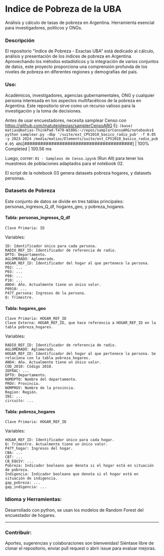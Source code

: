 
# Indice de Pobreza de la UBA

Análisis y cálculo de tasas de pobreza en Argentina. Herramienta esencial para investigadores, políticos y ONGs.

### Descripción

El repositorio "Indice de Pobreza - Exactas UBA" está dedicado al cálculo, análisis y presentación de los índices de pobreza en Argentina. Aprovechando los métodos estadísticos y la integración de varios conjuntos de datos, este proyecto proporciona una comprensión profunda de los niveles de pobreza en diferentes regiones y demografías del país.

### Uso:

Académicos, investigadores, agencias gubernamentales, ONG y cualquier persona interesada en los aspectos multifacéticos de la pobreza en Argentina. Este repositorio sirve como un recurso valioso para la investigación y la toma de decisiones.

Antes de usar encuestadores, necesita samplear Censo con https://github.com/matuteiglesias/samplerCensoARG
Ej:
`
(base) matias@matias-ThinkPad-T470-W10DG:~/repos/samplerCensoARG/notebooks$ python samplear.py -dbp '/suite/ext_CPV2010_basico_radio_pub' -f 0.05 -y 2023 2024
/media/matias/Elements/suite/ext_CPV2010_basico_radio_pub
0.05
ARG
`[########################################] | 100% Completed | 100.56 ms

Luego, correr: `01 - Sampleos de Censo.ipynb` (Run All) para tener los muestreos de poblaciones adaptados para el notebook 02.

El script de la notebook 03 genera datasets pobreza hogares, y datasets personas. 


### **Datasets de Pobreza**

Este conjunto de datos se divide en tres tablas principales: personas_ingresos_Q_df, hogares_geo, y pobreza_hogares.

#### **Tabla: personas_ingresos_Q_df**

    Clave Primaria: ID

Variables:

    ID: Identificador único para cada persona.
    RADIO_REF_ID: Identificador de referencia de radio.
    DPTO: Departamento.
    AGLOMERADO: Aglomerado.
    HOGAR_REF_ID: Identificador del hogar al que pertenece la persona.
    P02: ...
    P03: ...
    P09: ...
    P10: ...
    ANO4: Año. Actualmente tiene un único valor.
    P0910: ...
    P47T_persona: Ingresos de la persona.
    Q: Trimestre.

#### **Tabla: hogares_geo**

    Clave Primaria: HOGAR_REF_ID
    Clave Externa: HOGAR_REF_ID, que hace referencia a HOGAR_REF_ID en la tabla pobreza_hogares.

Variables:

    RADIO_REF_ID: Identificador de referencia de radio.
    AGLOMERADO: Aglomerado.
    HOGAR_REF_ID: Identificador del hogar al que pertenece la persona. Se relaciona con la tabla pobreza_hogares.
    ANO4: Año. Actualmente tiene un único valor.
    COD_2010: Código 2010.
    IDFRAC: ...
    DPTO: Departamento.
    NOMDPTO: Nombre del departamento.
    PROV: Provincia.
    NOMPROV: Nombre de la provincia.
    Region: Región.
    IN1: ...
    circuito: ...

#### **Tabla: pobreza_hogares**


    Clave Primaria: HOGAR_REF_ID

Variables:

    HOGAR_REF_ID: Identificador único para cada hogar.
    Q: Trimestre. Actualmente tiene un único valor.
    P47T_hogar: Ingresos del hogar.
    CBA: ...
    CBT: ...
    CB_EQUIV: ...
    Pobreza: Indicador booleano que denota si el hogar está en situación de pobreza.
    Indigencia: Indicador booleano que denota si el hogar está en situación de indigencia.
    gap_pobreza: ...
    gap_indigencia: ...

### Idioma y Herramientas:

Desarrollado con python, se usan los modelos de Random Forest del encuestador de hogares.

---

### Contribuir:

Aportes, sugerencias y colaboraciones son bienvenidas! Siéntase libre de clonar el repositorio, enviar pull request o abrir issue para evaluar mejoras.

